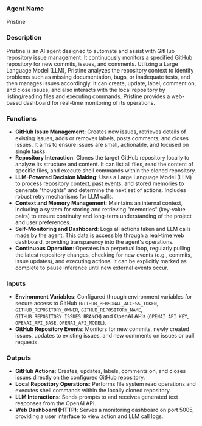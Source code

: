 ### Agent Name
Pristine

### Description
Pristine is an AI agent designed to automate and assist with GitHub repository issue management. It continuously monitors a specified GitHub repository for new commits, issues, and comments. Utilizing a Large Language Model (LLM), Pristine analyzes the repository context to identify problems such as missing documentation, bugs, or inadequate tests, and then manages issues accordingly. It can create, update, label, comment on, and close issues, and also interacts with the local repository by listing/reading files and executing commands. Pristine provides a web-based dashboard for real-time monitoring of its operations.

### Functions
*   **GitHub Issue Management**: Creates new issues, retrieves details of existing issues, adds or removes labels, posts comments, and closes issues. It aims to ensure issues are small, actionable, and focused on single tasks.
*   **Repository Interaction**: Clones the target GitHub repository locally to analyze its structure and content. It can list all files, read the content of specific files, and execute shell commands within the cloned repository.
*   **LLM-Powered Decision Making**: Uses a Large Language Model (LLM) to process repository context, past events, and stored memories to generate "thoughts" and determine the next set of actions. Includes robust retry mechanisms for LLM calls.
*   **Context and Memory Management**: Maintains an internal context, including a system for storing and retrieving "memories" (key-value pairs) to ensure continuity and long-term understanding of the project and user preferences.
*   **Self-Monitoring and Dashboard**: Logs all actions taken and LLM calls made by the agent. This data is accessible through a real-time web dashboard, providing transparency into the agent's operations.
*   **Continuous Operation**: Operates in a perpetual loop, regularly pulling the latest repository changes, checking for new events (e.g., commits, issue updates), and executing actions. It can be explicitly marked as complete to pause inference until new external events occur.

### Inputs
*   **Environment Variables**: Configured through environment variables for secure access to GitHub (`GITHUB_PERSONAL_ACCESS_TOKEN`, `GITHUB_REPOSITORY_OWNER`, `GITHUB_REPOSITORY_NAME`, `GITHUB_REPOSITORY_ISSUES_BRANCH`) and OpenAI APIs (`OPENAI_API_KEY`, `OPENAI_API_BASE`, `OPENAI_API_MODEL`).
*   **GitHub Repository Events**: Monitors for new commits, newly created issues, updates to existing issues, and new comments on issues or pull requests.

### Outputs
*   **GitHub Actions**: Creates, updates, labels, comments on, and closes issues directly on the configured GitHub repository.
*   **Local Repository Operations**: Performs file system read operations and executes shell commands within the locally cloned repository.
*   **LLM Interactions**: Sends prompts to and receives generated text responses from the OpenAI API.
*   **Web Dashboard (HTTP)**: Serves a monitoring dashboard on port 5005, providing a user interface to view action and LLM call logs.
